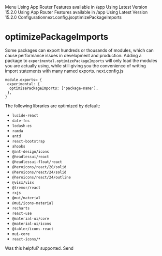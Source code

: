 Menu
Using App Router
Features available in /app
Using Latest Version
15.2.0
Using App Router
Features available in /app
Using Latest Version
15.2.0
Configurationnext.config.jsoptimizePackageImports
# optimizePackageImports
Some packages can export hundreds or thousands of modules, which can cause performance issues in development and production.
Adding a package to `experimental.optimizePackageImports` will only load the modules you are actually using, while still giving you the convenience of writing import statements with many named exports.
next.config.js
```
module.exports= {
 experimental: {
  optimizePackageImports: ['package-name'],
 },
}
```

The following libraries are optimized by default:
  * `lucide-react`
  * `date-fns`
  * `lodash-es`
  * `ramda`
  * `antd`
  * `react-bootstrap`
  * `ahooks`
  * `@ant-design/icons`
  * `@headlessui/react`
  * `@headlessui-float/react`
  * `@heroicons/react/20/solid`
  * `@heroicons/react/24/solid`
  * `@heroicons/react/24/outline`
  * `@visx/visx`
  * `@tremor/react`
  * `rxjs`
  * `@mui/material`
  * `@mui/icons-material`
  * `recharts`
  * `react-use`
  * `@material-ui/core`
  * `@material-ui/icons`
  * `@tabler/icons-react`
  * `mui-core`
  * `react-icons/*`


Was this helpful?
supported.
Send
